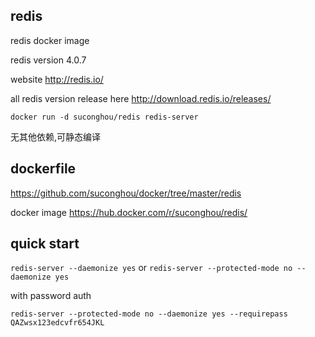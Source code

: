 ## redis

redis docker image

redis version 4.0.7

website http://redis.io/

all redis version release here http://download.redis.io/releases/


```
docker run -d suconghou/redis redis-server
```

无其他依赖,可静态编译

## dockerfile

https://github.com/suconghou/docker/tree/master/redis


docker image  https://hub.docker.com/r/suconghou/redis/

## quick start

`redis-server --daemonize yes`
or
`redis-server --protected-mode no --daemonize yes`

with password auth

`redis-server --protected-mode no --daemonize yes --requirepass QAZwsx123edcvfr654JKL`
